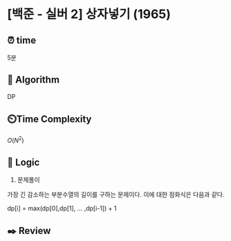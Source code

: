 # [백준 - 실버 2] 상자넣기 (1965)

## ⏰  **time**

5분

## :pushpin: **Algorithm**

DP

## ⏲️**Time Complexity**

$O(N^2)$

## :round_pushpin: **Logic**
1. 문제풀이

가장 긴 감소하는 부분수열의 길이를 구하는 문제이다. 이에 대한 점화식은 다음과 같다.

dp[i] = max(dp[0],dp[1], ... ,dp[i-1]) + 1

## :black_nib: **Review**